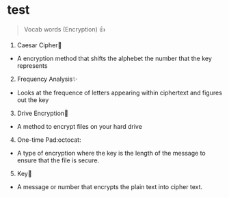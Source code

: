 # test
> Vocab words (Encryption)
:+1:
1. Caesar Cipher:rocket:
* A encryption method that shifts the alphebet the number that the key represents
2. Frequency Analysis:sparkles:
* Looks at the frequence of letters appearing within ciphertext and figures out the key
3. Drive Encryption:camel:
* A method to encrypt files on your hard drive
4. One-time Pad:octocat:
* A type of encryption where the key is the length of the message to ensure that the file is secure.
5. Key:metal:
* A message or number that encrypts the plain text into cipher text.

